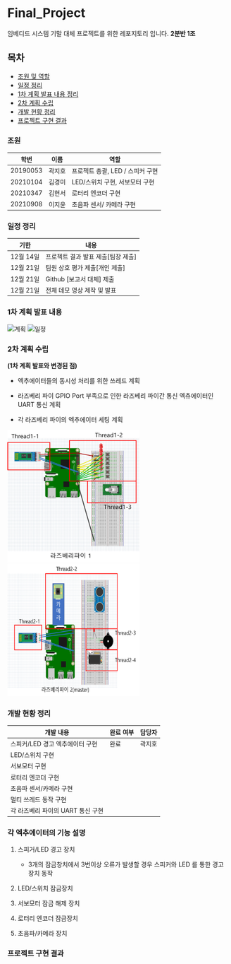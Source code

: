 # Final_Project
임베디드 시스템 기말 대체 프로젝트를 위한 레포지토리 입니다. **2분반 1조**
## 목차
- [조원 및 역할](#조원)
- [일정 정리](#일정-정리)
- [1차 계획 발표 내용 정리](#1차-계획-발표-내용)
- [2차 계획 수립](#2차-계획-수립)
- [개발 현황 정리](#개발-현황-정리)
- [프로젝트 구현 결과](#프로젝트-구현-결과)





###    조원

|학번|이름|역할|
|------|---|---|
|20190053|곽지호|프로젝트 총괄, LED / 스피커 구현|
|20210104|김경미|LED/스위치 구현, 서보모터 구현|
|20210347|김현서|로터리 엔코더 구현|
|20210908|이지윤|초음파 센서/ 카메라 구현|


### 일정 정리
|기한|내용|
|------|---|
|12월 14일|프로젝트 결과 발표 제출[팀장 제출]|
|12월 21일|팀원 상호 평가 제출[개인 제출]|
|12월 21일|Github [보고서 대체] 제출|
|12월 21일|전체 데모 영상 제작 및 발표|

### 1차 계획 발표 내용
![계획](https://github.com/ES-TEAM-0201/Final_Project/assets/94772949/26e23579-344d-4260-9e13-bc9d78848bb6)
![일정](https://github.com/ES-TEAM-0201/Final_Project/assets/94772949/eab3f602-022c-42ef-9637-6675661cad6d)

### 2차 계획 수립
**(1차 계획 발표와 변경된 점)**
- 엑추에이터들의 동시성 처리를 위한 쓰레드 계획
- 라즈베리 파이 GPIO Port 부족으로 인한 라즈베리 파이간 통신 엑츄에이터인 UART 통신 계획

- 각 라즈베리 파이의 엑추에이터 세팅 계획
<img src="/임베디드/그림2.png" width="300" height="300">
<img src="/임베디드/그림3.png" width="300" height="300">


### 개발 현황 정리
|개발 내용|완료 여부|담당자|
|------|---|---|
|스피커/LED 경고 엑추에이터 구현|완료|곽지호|
|LED/스위치 구현||
|서보모터 구현|||
|로터리 엔코더 구현|||
|초음파 센서/카메라 구현|||
|멀티 쓰레드 동작 구현|||
|각 라즈베리 파이의 UART 통신 구현|||

### 각 엑추에이터의 기능 설명
1. 스피거/LED 경고 장치
	- 3개의 잠금창치에서 3번이상 오류가 발생할 경우 스피커와 LED 를 통한 경고장치 동작
	
2. LED/스위치 잠금장치
3. 서보모터 잠금 해제 장치
4. 로터리 엔코더 잠금장치
5. 초음파/카메라 장치

###   프로젝트 구현 결과
